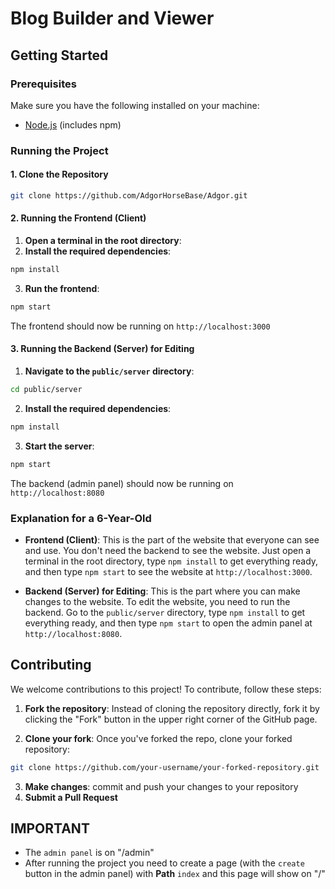 # Blog Builder and Viewer

## Getting Started

### Prerequisites

Make sure you have the following installed on your machine:

- [Node.js](https://nodejs.org/) (includes npm)

### Running the Project

#### 1. Clone the Repository

```bash
git clone https://github.com/AdgorHorseBase/Adgor.git
```

#### 2. Running the Frontend (Client)
  1. **Open a terminal in the root directory**:
  2. **Install the required dependencies**:
```bash
npm install
```
  3. **Run the frontend**:
```bash
npm start
```
The frontend should now be running on `http://localhost:3000`

#### 3. Running the Backend (Server) for Editing
  1. **Navigate to the `public/server` directory**:
```bash
cd public/server
```
  2. **Install the required dependencies**:
```bash
npm install
```
  3. **Start the server**:
```bash
npm start
```
The backend (admin panel) should now be running on `http://localhost:8080`

### Explanation for a 6-Year-Old

- **Frontend (Client)**: This is the part of the website that everyone can see and use. You don't need the backend to see the website. Just open a terminal in the root directory, type `npm install` to get everything ready, and then type `npm start` to see the website at `http://localhost:3000`.

- **Backend (Server) for Editing**: This is the part where you can make changes to the website. To edit the website, you need to run the backend. Go to the `public/server` directory, type `npm install` to get everything ready, and then type `npm start` to open the admin panel at `http://localhost:8080`.

## Contributing
We welcome contributions to this project! To contribute, follow these steps:

  1. **Fork the repository**: Instead of cloning the repository directly, fork it by clicking the "Fork" button in the upper right corner of the GitHub page.

  2. **Clone your fork**: Once you've forked the repo, clone your forked repository:
```bash
git clone https://github.com/your-username/your-forked-repository.git
```
  3. **Make changes**: commit and push your changes to your repository 
  4. **Submit a Pull Request**

## IMPORTANT
  - The `admin panel` is on "/admin"
  - After running the project you need to create a page (with the `create` button in the admin panel) with **Path** `index` and this page will show on "/"